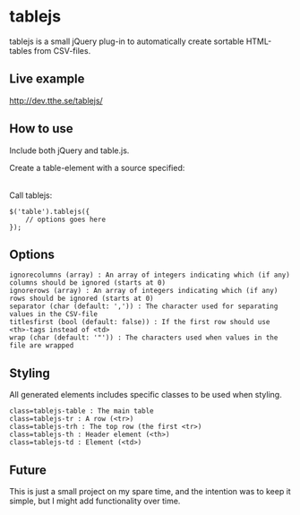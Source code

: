 tablejs
=======

tablejs is a small jQuery plug-in to automatically create sortable HTML-tables from CSV-files.

Live example
------------

http://dev.tthe.se/tablejs/

How to use
----------

Include both jQuery and table.js.

Create a table-element with a source specified: <table src="values.csv"></table>

Call tablejs:

    $('table').tablejs({
        // options goes here
    });


Options
-------

    ignorecolumns (array) : An array of integers indicating which (if any) columns should be ignored (starts at 0)
    ignorerows (array) : An array of integers indicating which (if any) rows should be ignored (starts at 0)
    separator (char (default: ',')) : The character used for separating values in the CSV-file
    titlesfirst (bool (default: false)) : If the first row should use <th>-tags instead of <td>
    wrap (char (default: '"')) : The characters used when values in the file are wrapped


Styling
-------

All generated elements includes specific classes to be used when styling.

    class=tablejs-table : The main table
    class=tablejs-tr : A row (<tr>)
    class=tablejs-trh : The top row (the first <tr>)
    class=tablejs-th : Header element (<th>)
    class=tablejs-td : Element (<td>)

Future
------

This is just a small project on my spare time, and the intention was to keep it simple, but I might add functionality over time.